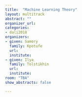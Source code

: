 ```yaml
---
title:  "Machine Learning Theory"
layout: multitrack
abstract: ""
organizer_url: 
categories:
- dali2018
organizers:
- given: Samory  
  family: Kpotufe
  url: 
  institute: 
- given: Ilya
  family: Tolstikhin
  url: 
  institute: 
room: "TBA"
show_abstracts: false

---
```


